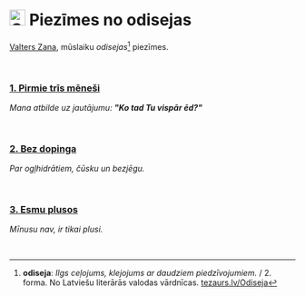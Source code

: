 # <img src="https://valterszana.lv/icons/odyssey.png" height="28px" alt="Odyssey"> Piezīmes no odisejas

[Valters Zana](https://valterszana.lv), mūslaiku *odisejas*[^1] piezīmes.

</br>

### [**1. Pirmie trīs mēneši**](1.pirmie-tris-menesi.md)

*Mana atbilde uz jautājumu: **"Ko tad Tu vispār ēd?"***

</br>

### [**2. Bez dopinga**](2.bez-dopinga.md)

*Par ogļhidrātiem, čūsku un bezjēgu.*

</br>

### [**3. Esmu plusos**](3.esmu-plusos.md)

*Mīnusu nav, ir tikai plusi.*

</br>

[^1]: **odiseja**: *Ilgs ceļojums, klejojums ar daudziem piedzīvojumiem.* / 2. forma. No Latviešu literārās valodas vārdnīcas. [tezaurs.lv/Odiseja](https://tezaurs.lv/Odiseja)
